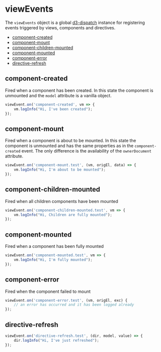 # viewEvents

The ``viewEvents`` object is a global [d3-dispatch](https://github.com/d3/d3-dispatch) instance
for registering events triggered by views, components and directives.

<!-- START doctoc generated TOC please keep comment here to allow auto update -->
<!-- DON'T EDIT THIS SECTION, INSTEAD RE-RUN doctoc TO UPDATE -->


- [component-created](#component-created)
- [component-mount](#component-mount)
- [component-children-mounted](#component-children-mounted)
- [component-mounted](#component-mounted)
- [component-error](#component-error)
- [directive-refresh](#directive-refresh)

<!-- END doctoc generated TOC please keep comment here to allow auto update -->

## component-created

Fired when a component has been created. In this state the component is unmounted and the ``model``
attribute is a vanilla object.
```javascript
viewEvent.on('component-created', vm => {
    vm.logInfo("Hi, I've been created");
});
```

## component-mount

Fired when a component is about to be mounted. In this state the component is unmounted and has the same properties as in the ``component-created`` event. The only difference is the availability of the ``ownerDocument`` attribute.
```javascript
viewEvent.on('component-mount.test', (vm, origEl, data) => {
    vm.logInfo("Hi, I'm about to be mounted");
});
```

## component-children-mounted

Fired when all children components have been mounted
```javascript
viewEvent.on('component-children-mounted.test', vm => {
    vm.logInfo("Hi, Children are fully mounted");
});
```

## component-mounted

Fired when a component has been fully mounted
```javascript
viewEvent.on('component-mounted.test', vm => {
    vm.logInfo("Hi, I'm fully mounted");
});
```

## component-error

Fired when the component failed to mount
```javascript
viewEvent.on('component-error.test', (vm, origEl, exc) {
    // an error has occurred and it has been logged already
});
```

## directive-refresh
```javascript
viewEvent.on('directive-refresh.test', (dir, model, value) => {
    dir.logInfo("Hi, I've just refreshed");
});
```
